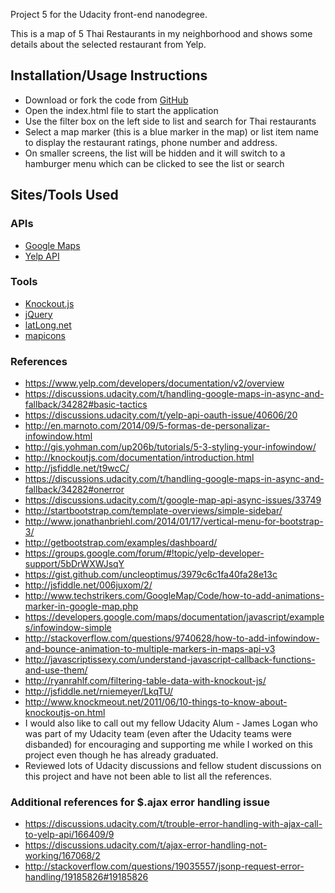 Project 5 for the Udacity front-end nanodegree.

This is a map of 5 Thai Restaurants in my neighborhood and shows some details about the selected restaurant from Yelp.

## Installation/Usage Instructions

* Download or fork the code from [GitHub](https://github.com/datechie/fend-p5)
* Open the index.html file to start the application
* Use the filter box on the left side to list and search for Thai restaurants
* Select a map marker (this is a blue marker in the map) or list item name to display the restaurant ratings, phone number and address.
* On smaller screens, the list will be hidden and it will switch to a hamburger menu which can be clicked to see the list or search

## Sites/Tools Used

### APIs

* [Google Maps](https://developers.google.com/maps/)
* [Yelp API](https://www.yelp.com/developers)

### Tools

* [Knockout.js](http://knockoutjs.com/)
* [jQuery](http://jquery.com)
* [latLong.net](http://www.latlong.net/)
* [mapicons](https://mapicons.mapsmarker.com)

### References

* https://www.yelp.com/developers/documentation/v2/overview
* https://discussions.udacity.com/t/handling-google-maps-in-async-and-fallback/34282#basic-tactics
* https://discussions.udacity.com/t/yelp-api-oauth-issue/40606/20
* http://en.marnoto.com/2014/09/5-formas-de-personalizar-infowindow.html
* http://gis.yohman.com/up206b/tutorials/5-3-styling-your-infowindow/
* http://knockoutjs.com/documentation/introduction.html
* http://jsfiddle.net/t9wcC/
* https://discussions.udacity.com/t/handling-google-maps-in-async-and-fallback/34282#onerror
* https://discussions.udacity.com/t/google-map-api-async-issues/33749
* http://startbootstrap.com/template-overviews/simple-sidebar/
* http://www.jonathanbriehl.com/2014/01/17/vertical-menu-for-bootstrap-3/
* http://getbootstrap.com/examples/dashboard/
* https://groups.google.com/forum/#!topic/yelp-developer-support/5bDrWXWJsqY
* https://gist.github.com/uncleoptimus/3979c6c1fa40fa28e13c
* http://jsfiddle.net/006juxom/2/
* http://www.techstrikers.com/GoogleMap/Code/how-to-add-animations-marker-in-google-map.php
* https://developers.google.com/maps/documentation/javascript/examples/infowindow-simple
* http://stackoverflow.com/questions/9740628/how-to-add-infowindow-and-bounce-animation-to-multiple-markers-in-maps-api-v3
* http://javascriptissexy.com/understand-javascript-callback-functions-and-use-them/
* http://ryanrahlf.com/filtering-table-data-with-knockout-js/
* http://jsfiddle.net/rniemeyer/LkqTU/
* http://www.knockmeout.net/2011/06/10-things-to-know-about-knockoutjs-on.html
* I would also like to call out my fellow Udacity Alum - James Logan who was part of my Udacity team (even after the Udacity teams were disbanded) for encouraging and supporting me while I worked on this project even though he has already graduated.
* Reviewed lots of Udacity discussions and fellow student discussions on this project and have not been able to list all the references.

### Additional references for $.ajax error handling issue
* https://discussions.udacity.com/t/trouble-error-handling-with-ajax-call-to-yelp-api/166409/9
* https://discussions.udacity.com/t/ajax-error-handling-not-working/167068/2
* http://stackoverflow.com/questions/19035557/jsonp-request-error-handling/19185826#19185826
